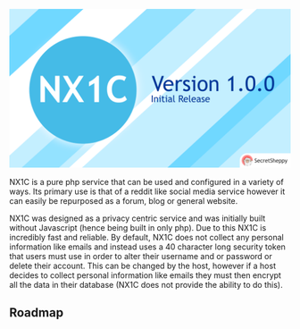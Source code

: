 ![NX1C Initial Release Banner](resources/images/nx1c-release-banner-1-0-0.png)

NX1C is a pure php service that can be used and configured in a variety of ways.
Its primary use is that of a reddit like social media
service however it can easily be repurposed as a forum, blog or general website.

NX1C was designed as a privacy centric service and was initially built without Javascript
(hence being built in only php). Due to this NX1C is incredibly fast and reliable.
By default, NX1C does not collect any personal information like
emails and instead uses a 40 character long security token that users must use in order to alter
their username and or password or delete their account. This can be changed by the host, however
if a host decides to collect personal information like emails they must then encrypt all the data
in their database (NX1C does not provide the ability to do this).

## Roadmap

